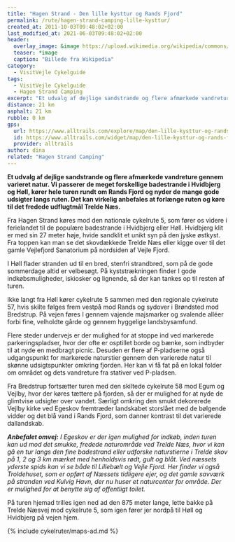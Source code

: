 ```yaml
---
title: "Hagen Strand - Den lille kysttur og Rands Fjord"
permalink: /rute/hagen-strand-camping-lille-kysttur/
created_at: 2011-10-03T09:48:02+02:00
last_modified_at: 2021-06-03T09:48:02+02:00
header:
  overlay_image: &image https://upload.wikimedia.org/wikipedia/commons/8/86/Rands_Fjord.JPG
  teaser: *image
  caption: "Billede fra Wikipedia"
category:
  - VisitVejle Cykelguide
tags:
  - VisitVejle Cykelguide
  - Hagen Strand Camping
excerpt: "Et udvalg af dejlige sandstrande og flere afmærkede vandreture gennem varieret natur."
distance: 21 km
asphalt: 21 km
rubble: 0 km
gps: 
  url: https://www.alltrails.com/explore/map/den-lille-kysttur-og-rands-fjord-717d8b3
  id: https://www.alltrails.com/widget/map/den-lille-kysttur-og-rands-fjord-717d8b3
  provider: alltrails
author: dina
related: "Hagen Strand Camping"
---
```


**Et udvalg af dejlige sandstrande og flere afmærkede vandreture gennem varieret natur. Vi passerer de meget forskellige badestrande i Hvidbjerg og Høll, kører hele turen rundt om Rands Fjord og nyder de mange gode udsigter langs ruten. Det kan virkelig anbefales at forlænge ruten og køre til det fredede udflugtmål Trelde Næs.**

Fra Hagen Strand køres mod den nationale cykelrute 5, som fører os videre i ferielandet til de populære badestrande i Hvidbjerg eller Høll. Hvidbjerg klit er med sin 27 meter høje, hvide sandklit et unikt syn på den jyske østkyst. Fra toppen kan man se det skovdækkede Trelde Næs eller kigge  over til det gamle Vejlefjord Sanatorium på nordsiden af Vejle Fjord.

I Høll flader stranden ud til en bred, stenfri strandbred, som på de gode sommerdage altid er velbesøgt. På kyststrækningen finder I gode indkøbsmuligheder, iskiosker og lignende, så der kan tankes op til resten af turen.

Ikke langt fra Høll kører cykelrute 5 sammen med den regionale cykelrute 57, hvis skilte følges frem vestpå mod Rands og sydover i Brøndsted mod Bredstrup. På vejen føres I gennem vajende majsmarker og svalende alléer forbi fine, velholdte gårde og gennem hyggelige landsbysamfund.

Flere steder undervejs er der mulighed for at stoppe ind ved markerede parkeringspladser, hvor der ofte er osptillet borde og bænke, som indbyder til at nyde en medbragt picnic. Desuden er flere af P-pladserne også udgangspunkt for markerede naturstier gennem den varierede natur til skønne udsigtspunkter omkring fjorden. Her kan vi få fat på en lokal folder om området og dets vandreture fra stativer ved P-pladsen.

Fra Bredstrup fortsætter turen med den skiltede cykelrute 58 mod Egum og Vejlby, hvor der køres tættere på fjorden, så der er mulighed for at nyde de glimtvise udsigter over vandet. Særligt omkring den smukt dekorerede Vejlby kirke ved Egeskov fremtræder landskabet storslået med de bølgende vidder og det blå vand i Rands Fjord, som danner kontrast til det varierede dallandskab.

_**Anbefalet omvej:** I Egeskov er der igen mulighed for indkøb, inden turen kan ud mod det smukke, fredede naturområde ved Trelde Næs, hvor vi kan gå en tur langs den fine badestrand eller udforske naturstierne i Trelde skov på 1, 2 og 3 km mærket med henholdsvis rødt, gult og blåt. Ved næssets yderste spids kan vi se både til Lillebælt og Vejle Fjord. Her finder vi også Troldehuset, som er opført af Næssets tidligere ejer, og det gamle savværk på stranden ved Kulvig Havn, der nu huser et naturcenter for område. Der er mulighed for at benytte sig af offentligt toilet._

På turen hjemad trilles igen ned ad den 875 meter lange, lette bakke på Trelde Næsvej mod cykelrute 5, som igen fører jer nordpå til Høll og Hvidbjerg på vejen hjem. 

{% include cykelruter/maps-ad.md %}
